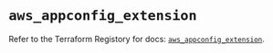 # `aws_appconfig_extension`

Refer to the Terraform Registory for docs: [`aws_appconfig_extension`](https://registry.terraform.io/providers/hashicorp/aws/5.21.0/docs/resources/appconfig_extension).
